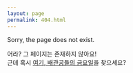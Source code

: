 ```yaml
---
layout: page
permalink: 404.html
---
```


Sorry, the page does not exist.

어라?  그 페이지는 존재하지 않아요!  
근데 혹시 [여기, 배관공들의 금요일](https://electronicnomad.net/plumbers-friday/)을 찾으세요?
